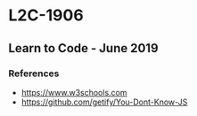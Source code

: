 # L2C-1906

## Learn to Code - June 2019

### References

- https://www.w3schools.com
- https://github.com/getify/You-Dont-Know-JS
